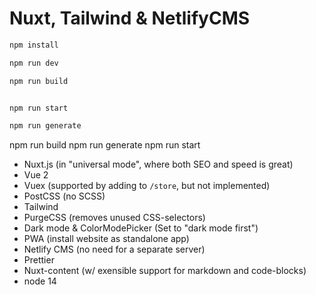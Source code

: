 # Nuxt, Tailwind & NetlifyCMS

```bash
npm install
```

```bash
npm run dev
```

```bash
npm run build


npm run start
```

```bash
npm run generate
```

npm run build
npm run generate
npm run start

- Nuxt.js (in "universal mode", where both SEO and speed is great)
- Vue 2
- Vuex (supported by adding to `/store`, but not implemented)
- PostCSS (no SCSS)
- Tailwind
- PurgeCSS (removes unused CSS-selectors)
- Dark mode & ColorModePicker (Set to "dark mode first")
- PWA (install website as standalone app)
- Netlify CMS (no need for a separate server)
- Prettier
- Nuxt-content (w/ exensible support for markdown and code-blocks)
- node 14
